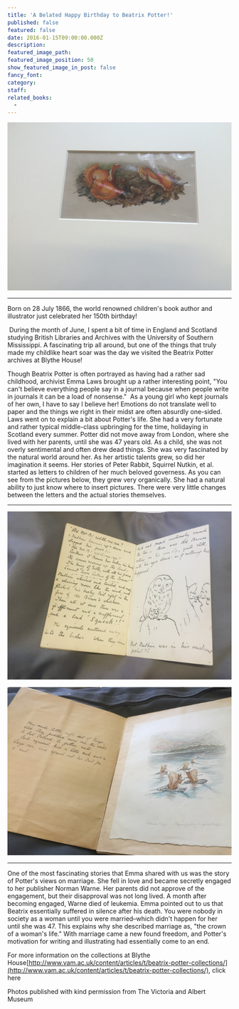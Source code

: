```yaml
---
title: 'A Belated Happy Birthday to Beatrix Potter!'
published: false
featured: false
date: 2016-01-15T09:00:00.000Z
description:
featured_image_path:
featured_image_position: 50
show_featured_image_in_post: false
fancy_font:
category:
staff:
related_books:
  -
---
```



![](/uploads/versions/i1---x----656-492x---.jpg)

--------

Born on 28 July 1866, the world renowned children's book author and illustrator just celebrated her 150th birthday!&nbsp;

&nbsp;During the month of June, I spent a bit of time in England and Scotland studying British Libraries and Archives with the University of Southern Mississippi. A fascinating trip all around, but one of the things that truly made my childlike heart soar was the day we visited the Beatrix Potter archives at Blythe House!

Though Beatrix Potter is often portrayed as having had a rather sad childhood, archivist Emma Laws brought up a rather interesting point, "You can't believe everything people say in a journal because when people write in journals it can be a load of nonsense." &nbsp;As a young girl who kept journals of her own, I have to say I believe her! Emotions do not translate well to paper and the things we right in their midst are often absurdly one-sided. Laws went on to explain a bit about Potter's life. She had a very fortunate and rather typical middle-class upbringing for the time, holidaying in Scotland every summer. Potter did not move away from London, where she lived with her parents, until she was 47 years old. As a child, she was not overly sentimental and often drew dead things. She was very fascinated by the natural world around her. As her artistic talents grew, so did her imagination it seems. Her stories of Peter Rabbit, Squirrel Nutkin, et al. started as letters to children of her much beloved governess. As you can see from the pictures below, they grew very organically. She had a natural ability to just know where to insert pictures. There were very little changes between the letters and the actual stories themselves.

----

![](/uploads/versions/i3---x----656-492x---.jpg)

![](/uploads/versions/i2---x----656-492x---.jpg)

------

One of the most fascinating stories that Emma shared with us was the story of Potter's views on marriage. She fell in love and became secretly engaged to her publisher Norman Warne. Her parents did not approve of the engagement, but their disapproval was not long lived. A month after becoming engaged, Warne died of leukemia. Emma pointed out to us that Beatrix essentially suffered in silence after his death. You were nobody in society as a woman until you were married–which didn't happen for her until she was 47. This explains why she described marriage as, "the crown of a woman's life." With marriage came a new found freedom, and Potter's motivation for writing and illustrating had essentially come to an end.

For more information on the collections at Blythe House[http://www.vam.ac.uk/content/articles/t/beatrix-potter-collections/](http://www.vam.ac.uk/content/articles/t/beatrix-potter-collections/), click here

Photos published with kind permission from The Victoria and Albert Museum